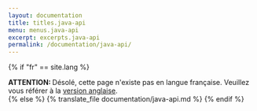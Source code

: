 ```yaml
---
layout: documentation
title: titles.java-api
menu: menus.java-api
excerpt: excerpts.java-api
permalink: /documentation/java-api/
---
```


{% if "fr" == site.lang %}
<div class="alert alert-warning" role="alert">
  <strong>ATTENTION: </strong>Désolé, cette page n'existe pas en langue française. Veuillez vous référer à la <a href="{{ page.url }}"> version anglaise</a>.
</div>
{% else %}
  {% translate_file documentation/java-api.md %}
{% endif %}
